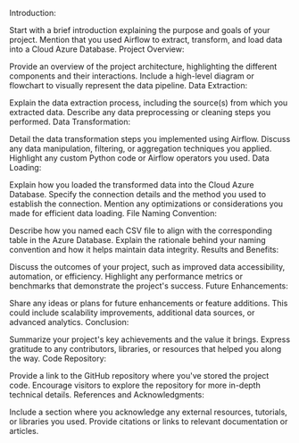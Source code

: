 
Introduction:

Start with a brief introduction explaining the purpose and goals of your project.
Mention that you used Airflow to extract, transform, and load data into a Cloud Azure Database.
Project Overview:

Provide an overview of the project architecture, highlighting the different components and their interactions.
Include a high-level diagram or flowchart to visually represent the data pipeline.
Data Extraction:

Explain the data extraction process, including the source(s) from which you extracted data.
Describe any data preprocessing or cleaning steps you performed.
Data Transformation:

Detail the data transformation steps you implemented using Airflow.
Discuss any data manipulation, filtering, or aggregation techniques you applied.
Highlight any custom Python code or Airflow operators you used.
Data Loading:

Explain how you loaded the transformed data into the Cloud Azure Database.
Specify the connection details and the method you used to establish the connection.
Mention any optimizations or considerations you made for efficient data loading.
File Naming Convention:

Describe how you named each CSV file to align with the corresponding table in the Azure Database.
Explain the rationale behind your naming convention and how it helps maintain data integrity.
Results and Benefits:

Discuss the outcomes of your project, such as improved data accessibility, automation, or efficiency.
Highlight any performance metrics or benchmarks that demonstrate the project's success.
Future Enhancements:

Share any ideas or plans for future enhancements or feature additions.
This could include scalability improvements, additional data sources, or advanced analytics.
Conclusion:

Summarize your project's key achievements and the value it brings.
Express gratitude to any contributors, libraries, or resources that helped you along the way.
Code Repository:

Provide a link to the GitHub repository where you've stored the project code.
Encourage visitors to explore the repository for more in-depth technical details.
References and Acknowledgments:

Include a section where you acknowledge any external resources, tutorials, or libraries you used.
Provide citations or links to relevant documentation or articles.
